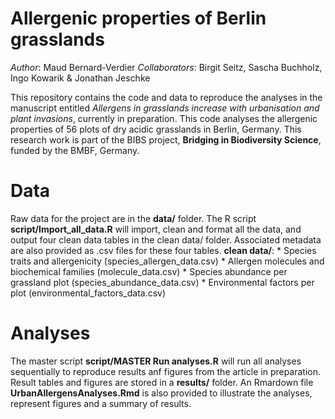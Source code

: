 # Allergenic properties of Berlin grasslands

*Author*: Maud Bernard-Verdier
*Collaborators*: Birgit Seitz, Sascha Buchholz, Ingo Kowarik & Jonathan Jeschke

This repository contains the code and data to reproduce the analyses in the manuscript entitled *Allergens in grasslands increase with urbanisation and plant invasions*, currently in preparation.
This code analyses the allergenic properties of 56 plots of dry acidic grasslands in Berlin, Germany. This research work is part of the BIBS project, **Bridging in Biodiversity Science**, funded by the BMBF, Germany.

# Data
Raw data for the project are in the **data/** folder. The R script **script/Import_all_data.R** will import, clean and format all the data, and output four clean data tables in the clean data/ folder. Associated metadata are also provided as .csv files for these four tables.
**clean data/**:
    * Species traits and allergenicity (species_allergen_data.csv)
    * Allergen molecules and biochemical families (molecule_data.csv)
    * Species abundance per grassland plot (species_abundance_data.csv)
    * Environmental factors per plot (environmental_factors_data.csv)

# Analyses
The master script **script/MASTER Run analyses.R** will run all analyses sequentially to reproduce results anf figures from the article in preparation. Result tables and figures are stored in a **results/** folder.
An Rmardown file **UrbanAllergensAnalyses.Rmd** is also provided to illustrate the analyses, represent figures and a summary of results.
